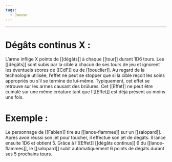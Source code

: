```yaml
---
tags:
  - Joueur
---
```

___
# Dégâts continus X : 

L’arme inflige X points de [[dégâts]] à chaque [[tour]] durant 1D6 tours. Les [[dégâts]] sont subis par la cible à chacun de ses tours de jeu et ignorent les éventuels scores de [[CdF]] ou de [[bouclier]]. Au regard de la technologie utilisée, l’effet ne peut se stopper que si la cible reçoit les soins appropriés ou s’il se termine de lui-même. Typiquement, cet effet se retrouve sur les armes causant des brûlures. Cet [[Effet]] ne peut être cumulé sur une même créature tant que l’[[Effet]] est déjà présent au moins une fois.

# Exemple :

Le personnage de [[Fabien]] tire au [[lance-flammes]] sur un [[salopard]]. Après avoir réussi son jet pour toucher, il effectue son jet de dégâts. Il lance ensuite 1D6 et obtient 5. Grâce à l’[[Effet]] [[dégâts continus]] 6 du [[lance-flammes]], le [[salopard]] subit automatiquement 6 points de dégâts durant ses 5 prochains tours.